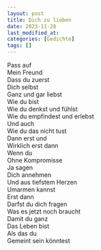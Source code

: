 ```yaml
---
layout: post
title: Dich zu lieben
date: 2023-11-28
last_modified_at:
categories: [Gedichte]
tags: []
---
```


Pass auf  
Mein Freund  
Dass du zuerst  
Dich selbst  
Ganz und gar liebst  
Wie du bist  
Wie du denkst und fühlst  
Wie du empfindest und erlebst  
Und auch  
Wie du das nicht tust  
Dann erst und  
Wirklich erst dann  
Wenn du  
Ohne Kompromisse  
Ja sagen  
Dich annehmen  
Und aus tiefstem Herzen  
Umarmen kannst  
Erst dann  
Darfst du dich fragen  
Was es jetzt noch braucht  
Damit du ganz  
Das Leben bist  
Als das du  
Gemeint sein könntest